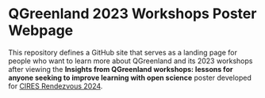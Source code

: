 # QGreenland 2023 Workshops Poster Webpage

This repository defines a GitHub site that serves as a landing page for people
who want to learn more about QGreenland and its 2023 workshops after viewing the
**Insights from QGreenland workshops: lessons for anyone seeking to improve
learning with open science** poster developed for [CIRES Rendezvous
2024](https://ciresevents.colorado.edu/rendezvous/).
